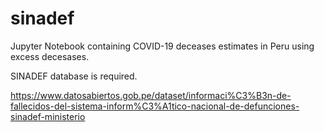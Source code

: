 # sinadef

Jupyter Notebook containing COVID-19 deceases estimates in Peru using excess decesases. 

SINADEF database is required. 

https://www.datosabiertos.gob.pe/dataset/informaci%C3%B3n-de-fallecidos-del-sistema-inform%C3%A1tico-nacional-de-defunciones-sinadef-ministerio

